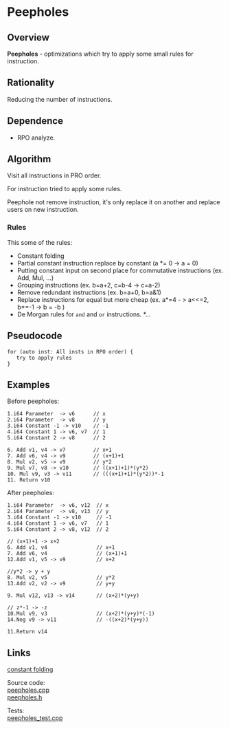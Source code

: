 # Peepholes
## Overview 
**Peepholes** - optimizations which try to apply some small rules for instruction.
## Rationality

Reducing the number of instructions.

## Dependence 

* RPO analyze.

## Algorithm

Visit all instructions in PRO order.

For instruction tried to apply some rules.

Peephole not remove instruction, it's only replace it on another and replace users on new instruction.

### Rules
This some of the rules:
* Constant folding
* Partial constant instruction replace by constant (a *= 0 -> a = 0)
* Putting constant input on second place for commutative instructions (ex. Add, Mul, ...)
* Grouping instructions (ex. b=a+2, c=b-4 -> c=a-2)
* Remove redundant instructions (ex. b=a+0, b=a&1)
* Replace instructions for equal but more cheap (ex. a*=4 - > a<<=2, b*=-1 -> b = -b )
* De Morgan rules for `and` and `or` instructions.
*...
## Pseudocode
```
for (auto inst: All insts in RPO order) {
   try to apply rules
}
```
## Examples
Before peepholes:
```
1.i64 Parameter  -> v6      // x
2.i64 Parameter  -> v8      // y
3.i64 Constant -1 -> v10    // -1
4.i64 Constant 1 -> v6, v7  // 1
5.i64 Constant 2 -> v8      // 2

6. Add v1, v4 -> v7         // x+1
7. Add v6, v4 -> v9         // (x+1)+1
8. Mul v2, v5 -> v9         // y*2
9. Mul v7, v8 -> v10        // ((x+1)+1)*(y*2)
10. Mul v9, v3 -> v11       // (((x+1)+1)*(y*2))*-1
11. Return v10
```
After peepholes:
```
1.i64 Parameter  -> v6, v12  // x
2.i64 Parameter  -> v8, v13  // y
3.i64 Constant -1 -> v10     // -1
4.i64 Constant 1 -> v6, v7   // 1
5.i64 Constant 2 -> v8, v12  // 2

// (x+1)+1 -> x+2
6. Add v1, v4                // x+1
7. Add v6, v4                // (x+1)+1
12.Add v1, v5 -> v9          // x+2

//y*2 -> y + y
8. Mul v2, v5                // y*2
13.Add v2, v2 -> v9          // y+y

9. Mul v12, v13 -> v14       // (x+2)*(y+y)

// z*-1 -> -z
10.Mul v9, v3                // (x+2)*(y+y)*(-1)
14.Neg v9 -> v11             // -((x+2)*(y+y))

11.Return v14
```
## Links
[constant folding](constant_folding_doc.md)  

Source code:   
[peepholes.cpp](../optimizer/optimizations/peepholes.cpp)  
[peepholes.h](../optimizer/optimizations/peepholes.h)  

Tests:  
[peepholes_test.cpp](../tests/peepholes_test.cpp)

